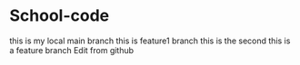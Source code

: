# School-code

this is my local main branch
this is feature1 branch
this is the second
this is a feature branch
Edit from github
